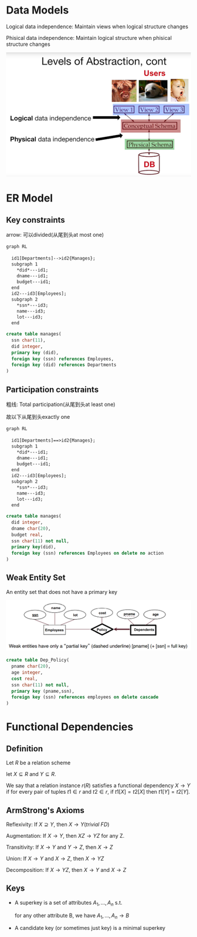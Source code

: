 # Data Models

Logical data independence: Maintain views when logical structure changes

Phisical data independence: Maintain logical structure when phisical structure changes

![20210506164120](https://raw.githubusercontent.com/zxc2012/image/main/20210506164120.png)


# ER Model
## Key constraints

arrow: 可以divided(从尾到头at most one)
```mermaid
graph RL

  id1[Departments]-->id2{Manages};
  subgraph 1
    *did*---id1;
    dname---id1;
    budget---id1;
  end
  id2---id3[Employees];
  subgraph 2
    *ssn*---id3;
    name---id3;
    lot---id3;
  end

```  

```sql
create table manages(
  ssn char(11),
  did integer,
  primary key (did),
  foreign key (ssn) references Employees,
  foreign key (did) references Departments
)
```
## Participation constraints
粗线: Total participation(从尾到头at least one)

故以下从尾到头exactly one
```mermaid
graph RL

  id1[Departments]==>id2{Manages};
  subgraph 1
    *did*---id1;
    dname---id1;
    budget---id1;
  end
  id2---id3[Employees];
  subgraph 2
    *ssn*---id3;
    name---id3;
    lot---id3;
  end

```  

```sql
create table manages(
  did integer,
  dname char(20),
  budget real,
  ssn char(11) not null,
  primary key(did),
  foreign key (ssn) references Employees on delete no action
)
```
## Weak Entity Set

An entity set that does not have a primary key

![20210512170303](https://raw.githubusercontent.com/zxc2012/image/main/20210512170303.png)

```sql
create table Dep_Policy(
  pname char(20),
  age integer,
  cost real,
  ssn char(11) not null,
  primary key (pname,ssn),
  foreign key (ssn) references employees on delete cascade
)
```

# Functional Dependencies

## Definition

Let $R$ be a relation scheme

let $X \subseteq R$ and $Y \subseteq R$. 

We say that a relation instance $r(R)$ satisfies a functional dependency $X \rightarrow Y$ if
for every pair of tuples $t1 \in r$ and $t2 \in r$, if $t1[X] = t2[X]$ then $t1[Y] = t2[Y]$.


## ArmStrong's Axioms

Reflexivity: If $X \supseteq Y$, then $X \rightarrow Y$(*trivial FD*)

Augmentation: If $X \rightarrow Y$, then $XZ \rightarrow YZ$ for any Z.

Transitivity: If $X \rightarrow Y$ and $Y \rightarrow Z$, then $X \rightarrow Z$

Union: If $X \rightarrow Y$ and $X \rightarrow Z$, then $X \rightarrow YZ$

Decomposition: If $X \rightarrow YZ$, then $X \rightarrow Y$ and $X \rightarrow Z$

## Keys

- A superkey is a set of attributes $A_1, ..., A_n$ s.t. 

  for any other attribute B, we have $A_1, ..., A_n \rightarrow B$

- A candidate key (or sometimes just key) is a 
minimal superkey